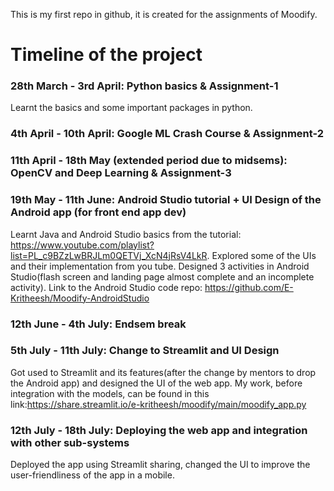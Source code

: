 This is my first repo in github, it is created for the assignments of Moodify.

# Timeline of the project
### 28th March - 3rd April: Python basics & Assignment-1
Learnt the basics and some important packages in python. 

### 4th April - 10th April: Google ML Crash Course & Assignment-2

### 11th April - 18th May (extended period due to midsems): OpenCV and Deep Learning & Assignment-3

### 19th May - 11th June: Android Studio tutorial + UI Design of the Android app (for front end app dev)
Learnt Java and Android Studio basics from the tutorial: https://www.youtube.com/playlist?list=PL_c9BZzLwBRJLm0QETVj_XcN4jRsV4LkR.
Explored some of the UIs and their implementation from you tube.
Designed 3 activities in Android Studio(flash screen and landing page almost complete and an incomplete activity).
Link to the Android Studio code repo: https://github.com/E-Kritheesh/Moodify-AndroidStudio

### 12th June - 4th July: Endsem break

### 5th July - 11th July: Change to Streamlit and UI Design
Got used to Streamlit and its features(after the change by mentors to drop the Android app) and designed the UI of the web app.
My work, before integration with the models, can be found in this link:https://share.streamlit.io/e-kritheesh/moodify/main/moodify_app.py

### 12th July - 18th July: Deploying the web app and integration with other sub-systems
Deployed the app using Streamlit sharing, changed the UI to improve the user-friendliness of the app in a mobile.
